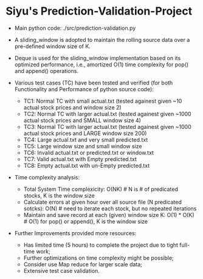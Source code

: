 # Siyu's Prediction-Validation-Project

- Main python code: ./src/prediction-validation.py


- A sliding_window is adopted to maintain the rolling source data over a pre-defined window size of K. 
- Deque is used for the sliding_window implementation based on its optimized performance, i.e., amortized O(1) time complexity for pop() and append() operations.


- Various test cases (TC) have been tested and verified (for both Functionality and Performance of python source code):
  - TC1: Normal TC with small actual.txt (tested againest given ~10 actual stock prices and window size 2)
  - TC2: Normal TC with larger actual.txt (tested againest given ~1000 actual stock prices and SMALL window size 4)
  - TC3: Normal TC with larger actual.txt (tested againest given ~1000 actual stock prices and LARGE window size 200)
  - TC4: Large actual.txt and very small predicted.txt
  - TC5: Large window size and small window size 
  - TC6: Invalid actual.txt or predicted.txt or window.txt
  - TC7: Valid actual.txt with Empty predicted.txt
  - TC8: Empty actual.txt with un-Empty predicted.txt


- Time complexity analysis:
  - Total System Time complexicity: O(NK) # N is # of predicated stocks, K is the window size
  - Calculate errors at given hour over all source file (N predicated sotcks): O(N) # need to iterate each stock, but no repeated iterations
  - Maintain and save record at each (given) window size K: O(1) * O(K) # O(1) for pop() or append(), K is the window size
 
  
- Further Improvements provided more resources:
  - Has limited time (5 hours) to complete the project due to tight full-time work;
  - Further optimizations on time complexity might be possible;
  - Consider use Map reduce for larger scale data;
  - Extensive test case validation.
